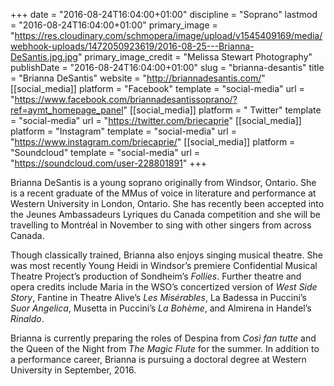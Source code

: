 +++
date = "2016-08-24T16:04:00+01:00"
discipline = "Soprano"
lastmod = "2016-08-24T16:04:00+01:00"
primary_image = "https://res.cloudinary.com/schmopera/image/upload/v1545409169/media/webhook-uploads/1472050923619/2016-08-25---Brianna-DeSantis.jpg.jpg"
primary_image_credit = "Melissa Stewart Photography"
publishDate = "2016-08-24T16:04:00+01:00"
slug = "brianna-desantis"
title = "Brianna DeSantis"
website = "http://briannadesantis.com/"
[[social_media]]
platform = "Facebook"
template = "social-media"
url = "https://www.facebook.com/briannadesantissoprano/?ref=aymt_homepage_panel"
[[social_media]]
platform = " Twitter"
template = "social-media"
url = "https://twitter.com/briecaprie"
[[social_media]]
platform = "Instagram"
template = "social-media"
url = "https://www.instagram.com/briecaprie/"
[[social_media]]
platform = "Soundcloud"
template = "social-media"
url = "https://soundcloud.com/user-228801891"
+++

Brianna DeSantis is a young soprano originally from Windsor, Ontario. She is a recent graduate of the MMus of voice in literature and performance at Western University in London, Ontario. She has recently been accepted into the Jeunes Ambassadeurs Lyriques du Canada competition and she will be travelling to Montréal in November to sing with other singers from across Canada.

Though classically trained, Brianna also enjoys singing musical theatre. She was most recently Young Heidi in Windsor’s premiere Confidential Musical Theatre Project’s production of Sondheim’s *Follies*. Further theatre and opera credits include Maria in the WSO’s concertized version of *West Side Story*, Fantine in Theatre Alive’s *Les Misérables*, La Badessa in Puccini’s *Suor Angelica*, Musetta in Puccini’s *La Bohème*, and Almirena in Handel’s *Rinaldo*.

Brianna is currently preparing the roles of Despina from *Così fan tutte* and the Queen of the Night from *The Magic Flute* for the summer. In addition to a performance career, Brianna is pursuing a doctoral degree at Western University in September, 2016. 
